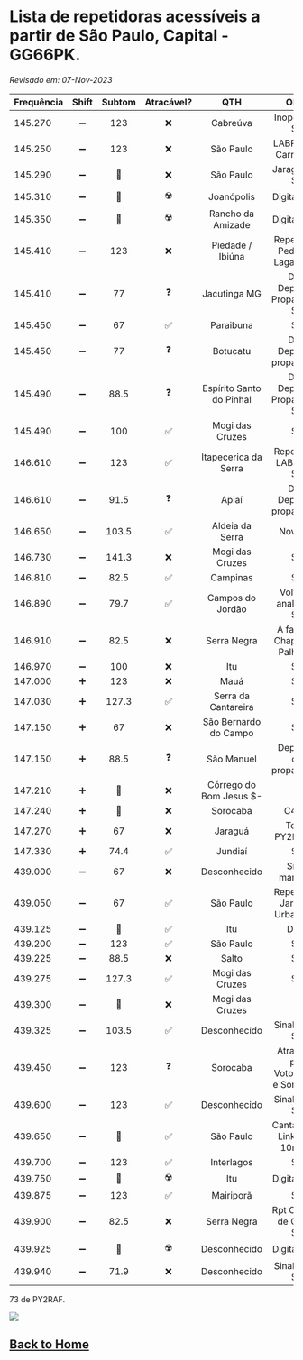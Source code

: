 # Lista de repetidoras acessíveis a partir de São Paulo, Capital - GG66PK.

*Revisado em: 07-Nov-2023*

| Frequência | Shift | Subtom | Atracável? | QTH | Obs.: |
| --- | :---: | :---: | :---: | :---: | :---: |
| 145.270 | ➖ | 123 | ❌ | Cabreúva | Inoperante $- |
| 145.250 | ➖ | 123 | ❌ | São Paulo | LABRE - Vl Carrão $- |
| 145.290 | ➖ | 🔘 | ❌ | São Paulo | Jaraguá DX $- |
| 145.310 | ➖ | 🔘 | ☢️ | Joanópolis | Digitalizada |
| 145.350 | ➖ | 🔘 | ☢️ | Rancho da Amizade | Digitalizada |
| 145.410 | ➖ | 123 | ❌ | Piedade / Ibiúna | Repetidora Pedra do Lagarto $- |
| 145.410 | ➖ | 77 | ❓ | Jacutinga MG | DX / Depende Propagação $- |
| 145.450 | ➖ | 67 | ✅ | Paraibuna | $+ |
| 145.450 | ➖ | 77 | ❓ | Botucatu | DX / Depende propagação |
| 145.490 | ➖ | 88.5 | ❓ | Espírito Santo do Pinhal | DX / Depende Propagação $- |
| 145.490 | ➖ | 100 | ✅ | Mogi das Cruzes | $+ |
| 146.610 | ➖ | 123 | ✅ | Itapecerica da Serra | Repetidora LABRE SP $+ |
| 146.610 | ➖ | 91.5 | ❓ | Apiaí | DX / Depende propagação |
| 146.650 | ➖ | 103.5 | ✅ | Aldeia da Serra | Nova $+ |
| 146.730 | ➖ | 141.3 | ❌ | Mogi das Cruzes | $- |
| 146.810 | ➖ | 82.5 | ✅ | Campinas | $+ |
| 146.890 | ➖ | 79.7 | ✅ | Campos do Jordão | Voltou a analógica $+ |
| 146.910 | ➖ | 82.5 | ❌ | Serra Negra | A famosa Chapéu de Palha $- |
| 146.970 | ➖ | 100 | ❌ | Itu | $- |
| 147.000 | ➕ | 123 | ❌ | Mauá | $- |
| 147.030 | ➕ | 127.3 | ✅ | Serra da Cantareira | $+ |
| 147.150 | ➕ | 67 | ❌ | São Bernardo do Campo | $- |
| 147.150 | ➕ | 88.5 | ❓ | São Manuel | Depende de propagação |
| 147.210 | ➕ | 🔘 | ❌ | Córrego do Bom Jesus $- |
| 147.240 | ➕ | 🔘 | ❌ | Sorocaba | C4FM |
| 147.270 | ➕ | 67 | ❌ | Jaraguá | Teste PY2MF $- |
| 147.330 | ➕ | 74.4 | ✅ | Jundiaí | $+ |
| 439.000 | ➖ | 67 | ❌ | Desconhecido | Sinal marginal |
| 439.050 | ➖ | 67 | ✅ | São Paulo | Repetidora Jaraguá Urbana $+ |
| 439.125 | ➖ | 🔘 | ✅ | Itu | DMR |
| 439.200 | ➖ | 123 | ✅ | São Paulo | $+ |
| 439.225 | ➖ | 88.5 | ❌ | Salto | $- |
| 439.275 | ➖ | 127.3 | ✅ | Mogi das Cruzes | $+ |
| 439.300 | ➖ | 🔘 | ❌ | Mogi das Cruzes | |
| 439.325 | ➖ | 103.5 | ✅ | Desconhecido | Sinal 9+60 $+ |
| 439.450 | ➖ | 123 | ❓ | Sorocaba | Atracável por Votorantim e Sorocaba |
| 439.600 | ➖ | 123 | ✅ | Desconhecido | Sinal 9+40 $+ |
| 439.650 | ➖ | 🔘 | ✅ | São Paulo | Cantareira / Link com 10m $+ |
| 439.700 | ➖ | 123 | ✅ | Interlagos | $+ |
| 439.750 | ➖ | 🔘 | ☢️ | Itu | Digitalizada |
| 439.875 | ➖ | 123 | ✅ | Mairiporã | $+ |
| 439.900 | ➖ | 82.5 | ❌ | Serra Negra | Rpt Chapeu de Couro $- |
| 439.925 | ➖ | 🔘 | ☢️ | Desconhecido | Digitalizada |
| 439.940 | ➖ | 71.9 | ❌ | Desconhecido | Sinal 9+40 $- |

73 de PY2RAF.

![](https://rf3.org:8443/q/wink-rpt.png)

## [Back to Home](/rfrht/FT-991A/wiki/)
